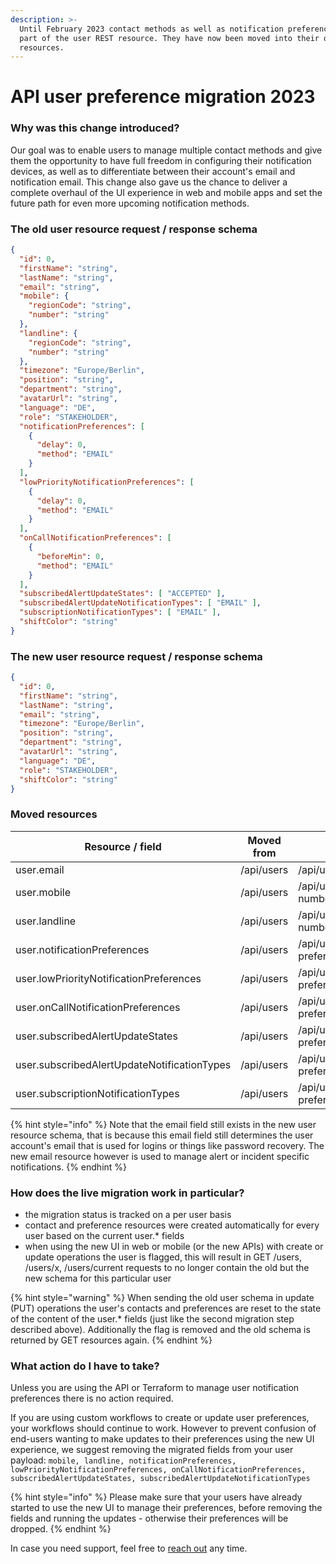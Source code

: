 ```yaml
---
description: >-
  Until February 2023 contact methods as well as notification preferences were
  part of the user REST resource. They have now been moved into their own
  resources.
---
```


# API user preference migration 2023

### Why was this change introduced?

Our goal was to enable users to manage multiple contact methods and give them the opportunity to have full freedom in configuring their notification devices, as well as to differentiate between their account's email and notification email. This change also gave us the chance to deliver a complete overhaul of the UI experience in web and mobile apps and set the future path for even more upcoming notification methods.

### The old user resource request / response schema

```json
{
  "id": 0,
  "firstName": "string",
  "lastName": "string",
  "email": "string",
  "mobile": {
    "regionCode": "string",
    "number": "string"
  },
  "landline": {
    "regionCode": "string",
    "number": "string"
  },
  "timezone": "Europe/Berlin",
  "position": "string",
  "department": "string",
  "avatarUrl": "string",
  "language": "DE",
  "role": "STAKEHOLDER",
  "notificationPreferences": [
    {
      "delay": 0,
      "method": "EMAIL"
    }
  ],
  "lowPriorityNotificationPreferences": [
    {
      "delay": 0,
      "method": "EMAIL"
    }
  ],
  "onCallNotificationPreferences": [
    {
      "beforeMin": 0,
      "method": "EMAIL"
    }
  ],
  "subscribedAlertUpdateStates": [ "ACCEPTED" ],
  "subscribedAlertUpdateNotificationTypes": [ "EMAIL" ],
  "subscriptionNotificationTypes": [ "EMAIL" ],
  "shiftColor": "string"
}
```

### The new user resource request / response schema

```json
{
  "id": 0,
  "firstName": "string",
  "lastName": "string",
  "email": "string",
  "timezone": "Europe/Berlin",
  "position": "string",
  "department": "string",
  "avatarUrl": "string",
  "language": "DE",
  "role": "STAKEHOLDER",
  "shiftColor": "string"
}
```

### Moved resources

| Resource / field                            | Moved from | Moved to                                               |
| ------------------------------------------- | ---------- | ------------------------------------------------------ |
| user.email                                  | /api/users | /api/users/{id}/contacts/emails                        |
| user.mobile                                 | /api/users | /api/users/{id}/contacts/phone-numbers                 |
| user.landline                               | /api/users | /api/users/{id}/contacts/phone-numbers                 |
| user.notificationPreferences                | /api/users | /api/users/{id}/notification-preferences/alerts        |
| user.lowPriorityNotificationPreferences     | /api/users | /api/users/{id}/notification-preferences/alerts        |
| user.onCallNotificationPreferences          | /api/users | /api/users/{id}/notification-preferences/duties        |
| user.subscribedAlertUpdateStates            | /api/users | /api/users/{id}/notification-preferences/updates       |
| user.subscribedAlertUpdateNotificationTypes | /api/users | /api/users/{id}/notification-preferences/updates       |
| user.subscriptionNotificationTypes          | /api/users | /api/users/{id}/notification-preferences/subscriptions |

{% hint style="info" %}
Note that the email field still exists in the new user resource schema, that is because this email field still determines the user account's email that is used for logins or things like password recovery. The new email resource however is used to manage alert or incident specific notifications.
{% endhint %}

### How does the live migration work in particular?

* the migration status is tracked on a per user basis
* contact and preference resources were created automatically for every user based on the current user.\* fields
* when using the new UI in web or mobile (or the new APIs) with create or update operations the user is flagged, this will result in GET /users, /users/x, /users/current requests to no longer contain the old but the new schema for this particular user

{% hint style="warning" %}
When sending the old user schema in update (PUT) operations the user's contacts and preferences are reset to the state of the content of the user.\* fields (just like the second migration step described above). Additionally the flag is removed and the old schema is returned by GET resources again.
{% endhint %}

### What action do I have to take?

Unless you are using the API or Terraform to manage user notification preferences there is no action required.

If you are using custom workflows to create or update user preferences, your workflows should continue to work. However to prevent confusion of end-users wanting to make updates to their preferences using the new UI experience, we suggest removing the migrated fields from your user payload: `mobile, landline, notificationPreferences, lowPriorityNotificationPreferences, onCallNotificationPreferences, subscribedAlertUpdateStates, subscribedAlertUpdateNotificationTypes`

{% hint style="info" %}
Please make sure that your users have already started to use the new UI to manage their preferences, before removing the fields and running the updates - otherwise their preferences will be dropped.
{% endhint %}

In case you need support, feel free to [reach out](../../contact.md) any time.

